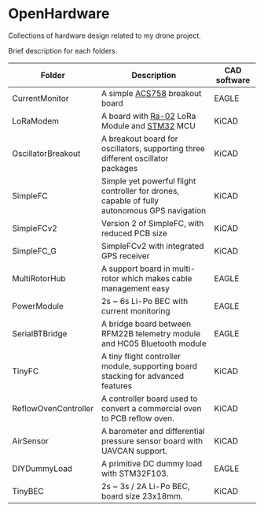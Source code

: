 # OpenHardware
Collections of hardware design related to my drone project.

Brief description for each folders.

| Folder | Description | CAD software |
|---|---|---|
| CurrentMonitor | A simple [ACS758](https://www.allegromicro.com/en/Products/Current-Sensor-ICs/Fifty-To-Two-Hundred-Amp-Integrated-Conductor-Sensor-ICs/ACS758.aspx) breakout board | EAGLE |
| LoRaModem | A board with [Ra-02](http://wiki.ai-thinker.com/_media/lora/docs/c048ps01a1_ra-02_product_specification_v1.1.pdf) LoRa Module and [STM32](https://www.st.com/en/microcontrollers/stm32f103cb.html) MCU | KiCAD |
| OscillatorBreakout | A breakout board for oscillators, supporting three different oscillator packages | KiCAD |
| SimpleFC | Simple yet powerful flight controller for drones, capable of fully autonomous GPS navigation | KiCAD |
| SimpleFCv2 | Version 2 of SimpleFC, with reduced PCB size | KiCAD |
| SimpleFC_G | SimpleFCv2 with integrated GPS receiver | KiCAD |
| MultiRotorHub | A support board in multi-rotor which makes cable management easy | EAGLE |
| PowerModule  | 2s ~ 6s Li-Po BEC with current monitoring |EAGLE  |
| SerialBTBridge | A bridge board between RFM22B telemetry module and HC05 Bluetooth module | EAGLE |
| TinyFC | A tiny flight controller module, supporting board stacking for advanced features | KiCAD |
| ReflowOvenController | A controller board used to convert a commercial oven to PCB reflow oven. | KiCAD |
| AirSensor | A barometer and differential pressure sensor board with UAVCAN support. | KiCAD |
| DIYDummyLoad | A primitive DC dummy load with STM32F103. | EAGLE |
| TinyBEC | 2s ~ 3s / 2A Li-Po BEC, board size 23x18mm. | KiCAD |
